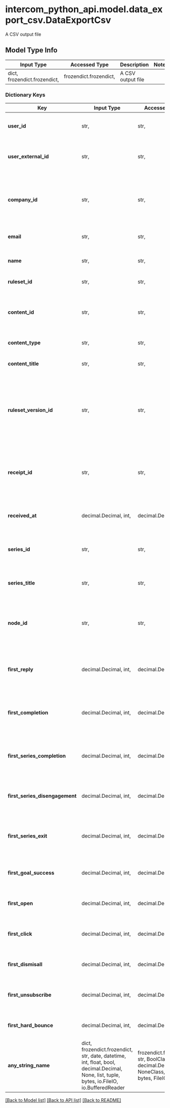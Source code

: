 # intercom_python_api.model.data_export_csv.DataExportCsv

A CSV output file

## Model Type Info
Input Type | Accessed Type | Description | Notes
------------ | ------------- | ------------- | -------------
dict, frozendict.frozendict,  | frozendict.frozendict,  | A CSV output file | 

### Dictionary Keys
Key | Input Type | Accessed Type | Description | Notes
------------ | ------------- | ------------- | ------------- | -------------
**user_id** | str,  | str,  | The user_id of the user who was sent the message. | [optional] 
**user_external_id** | str,  | str,  | The external_user_id of the user who was sent the message | [optional] 
**company_id** | str,  | str,  | The company ID of the user in relation to the message that was sent. Will return -1 if no company is present. | [optional] 
**email** | str,  | str,  | The users email who was sent the message. | [optional] 
**name** | str,  | str,  | The full name of the user receiving the message | [optional] 
**ruleset_id** | str,  | str,  | The id of the message. | [optional] 
**content_id** | str,  | str,  | The specific content that was received. In an A/B test each version has its own Content ID. | [optional] 
**content_type** | str,  | str,  | Email, Chat, Post etc. | [optional] 
**content_title** | str,  | str,  | The title of the content you see in your Intercom workspace. | [optional] 
**ruleset_version_id** | str,  | str,  | As you edit content we record new versions. This ID can help you determine which version of a piece of content that was received. | [optional] 
**receipt_id** | str,  | str,  | ID for this receipt. Will be included with any related stats in other files to identify this specific delivery of a message. | [optional] 
**received_at** | decimal.Decimal, int,  | decimal.Decimal,  | Timestamp for when the receipt was recorded. | [optional] 
**series_id** | str,  | str,  | The id of the series that this content is part of. Will return -1 if not part of a series. | [optional] 
**series_title** | str,  | str,  | The title of the series that this content is part of. | [optional] 
**node_id** | str,  | str,  | The id of the series node that this ruleset is associated with. Each block in a series has a corresponding node_id. | [optional] 
**first_reply** | decimal.Decimal, int,  | decimal.Decimal,  | The first time a user replied to this message if the content was able to receive replies. | [optional] 
**first_completion** | decimal.Decimal, int,  | decimal.Decimal,  | The first time a user completed this message if the content was able to be completed e.g. Tours, Surveys. | [optional] 
**first_series_completion** | decimal.Decimal, int,  | decimal.Decimal,  | The first time the series this message was a part of was completed by the user. | [optional] 
**first_series_disengagement** | decimal.Decimal, int,  | decimal.Decimal,  | The first time the series this message was a part of was disengaged by the user. | [optional] 
**first_series_exit** | decimal.Decimal, int,  | decimal.Decimal,  | The first time the series this message was a part of was exited by the user. | [optional] 
**first_goal_success** | decimal.Decimal, int,  | decimal.Decimal,  | The first time the user met this messages associated goal if one exists. | [optional] 
**first_open** | decimal.Decimal, int,  | decimal.Decimal,  | The first time the user opened this message. | [optional] 
**first_click** | decimal.Decimal, int,  | decimal.Decimal,  | The first time the series the user clicked on a link within this message. | [optional] 
**first_dismisall** | decimal.Decimal, int,  | decimal.Decimal,  | The first time the series the user dismissed this message. | [optional] 
**first_unsubscribe** | decimal.Decimal, int,  | decimal.Decimal,  | The first time the user unsubscribed from this message. | [optional] 
**first_hard_bounce** | decimal.Decimal, int,  | decimal.Decimal,  | The first time this message hard bounced for this user | [optional] 
**any_string_name** | dict, frozendict.frozendict, str, date, datetime, int, float, bool, decimal.Decimal, None, list, tuple, bytes, io.FileIO, io.BufferedReader | frozendict.frozendict, str, BoolClass, decimal.Decimal, NoneClass, tuple, bytes, FileIO | any string name can be used but the value must be the correct type | [optional]

[[Back to Model list]](../../README.md#documentation-for-models) [[Back to API list]](../../README.md#documentation-for-api-endpoints) [[Back to README]](../../README.md)

